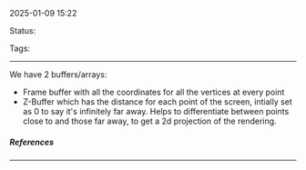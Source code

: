 2025-01-09 15:22

Status:

Tags:

---

We have 2 buffers/arrays:
- Frame buffer with all the coordinates for all the vertices at every point
- Z-Buffer which has the distance for each point of the screen, intially set as 0 to say it's infinitely far away. Helps to differentiate between points close to and those far away, to get a 2d projection of the rendering.



##### References


----
